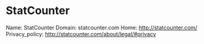 
# StatCounter

Name: StatCounter
Domain: statcounter.com
Home: http://statcounter.com/
Privacy_policy: http://statcounter.com/about/legal/#privacy
